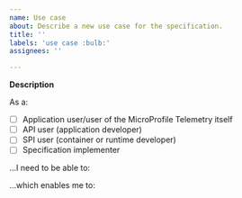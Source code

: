 ```yaml
---
name: Use case
about: Describe a new use case for the specification.
title: ''
labels: 'use case :bulb:'
assignees: ''

---
```


**Description**

As a:

- [ ] Application user/user of the MicroProfile Telemetry itself
- [ ] API user (application developer)
- [ ] SPI user (container or runtime developer)
- [ ] Specification implementer

...I need to be able to:

<!-- please provide your use case details here -->

...which enables me to:

<!-- please provide the expected benefit of solving use case here -->
